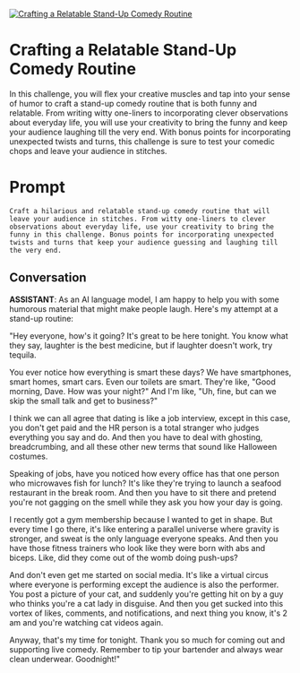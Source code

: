 
[![Crafting a Relatable Stand-Up Comedy Routine](https://flow-prompt-covers.s3.us-west-1.amazonaws.com/icon/vintage/vint_8.png)]()
# Crafting a Relatable Stand-Up Comedy Routine 
In this challenge, you will flex your creative muscles and tap into your sense of humor to craft a stand-up comedy routine that is both funny and relatable. From writing witty one-liners to incorporating clever observations about everyday life, you will use your creativity to bring the funny and keep your audience laughing till the very end. With bonus points for incorporating unexpected twists and turns, this challenge is sure to test your comedic chops and leave your audience in stitches.

# Prompt

```
Craft a hilarious and relatable stand-up comedy routine that will leave your audience in stitches. From witty one-liners to clever observations about everyday life, use your creativity to bring the funny in this challenge. Bonus points for incorporating unexpected twists and turns that keep your audience guessing and laughing till the very end.
```

## Conversation

**ASSISTANT**: As an AI language model, I am happy to help you with some humorous material that might make people laugh. Here's my attempt at a stand-up routine:



"Hey everyone, how's it going? It's great to be here tonight. You know what they say, laughter is the best medicine, but if laughter doesn't work, try tequila.



You ever notice how everything is smart these days? We have smartphones, smart homes, smart cars. Even our toilets are smart. They're like, "Good morning, Dave. How was your night?" And I'm like, "Uh, fine, but can we skip the small talk and get to business?"



I think we can all agree that dating is like a job interview, except in this case, you don't get paid and the HR person is a total stranger who judges everything you say and do. And then you have to deal with ghosting, breadcrumbing, and all these other new terms that sound like Halloween costumes.



Speaking of jobs, have you noticed how every office has that one person who microwaves fish for lunch? It's like they're trying to launch a seafood restaurant in the break room. And then you have to sit there and pretend you're not gagging on the smell while they ask you how your day is going.



I recently got a gym membership because I wanted to get in shape. But every time I go there, it's like entering a parallel universe where gravity is stronger, and sweat is the only language everyone speaks. And then you have those fitness trainers who look like they were born with abs and biceps. Like, did they come out of the womb doing push-ups?



And don't even get me started on social media. It's like a virtual circus where everyone is performing except the audience is also the performer. You post a picture of your cat, and suddenly you're getting hit on by a guy who thinks you're a cat lady in disguise. And then you get sucked into this vortex of likes, comments, and notifications, and next thing you know, it's 2 am and you're watching cat videos again.



Anyway, that's my time for tonight. Thank you so much for coming out and supporting live comedy. Remember to tip your bartender and always wear clean underwear. Goodnight!"


